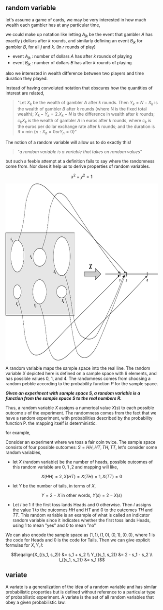 ## random variable

let's assume a game of cards, we may be very interested in how much wealth each gambler has at
any particular time,

we could make up notation like letting $A_{jk}$ be the event that gambler $A$ has exactly $j$
dollars after $k$ rounds, and similarly defining an event $B_{jk}$ for gambler $B$, for all
$j$ and $k$. (in $r$ rounds of play)

- event $A_{jk}$ : number of dollars $A$ has after $k$ rounds of playing
- event $B_{jk}$ : number of dollars $B$ has after $k$ rounds of playing

also we interested in wealth difference between two players and time duration they played.

Instead of having convoluted notation that obscures how the quantities of interest
are related,

> "Let $X_k$ be the wealth of gambler $A$ after $k$ rounds. Then $Y_k = N - X_k$
> is the wealth of gambler $B$ after $k$ rounds (where N is the fixed total wealth);
> $X_k - Y_k = 2.X_k - N$ is the difference in wealth after $k$ rounds; ${c_k}X_k$
> is the wealth of gambler $A$ in euros after $k$ rounds, where ${c_k}$ is the euros
> per dollar exchange rate after $k$ rounds; and the duration is
> R = min $\lbrace n : X_n = 0 or Y_n = 0 \rbrace$"

The notion of a random variable will allow us to do exactly this!

> "_a random variable is a variable that takes on random values_"

but such a feeble attempt at a definition fails to say where the randomness come from. Nor
does it help us to derive properties of random variables.

$$x^2 + y^2 = 1$$

<p>
<img height="582" src="../../../images/Asset 15.png" width="894" alt="random variable"/>
</p>

A random variable maps the sample space into the real line. The random variable $X$ depicted
here is defined on a sample space with 6 elements, and has possible values 0, 1, and 4. The
randomness comes from choosing a random pebble according to the probability function $P$ for
the sample space.

**_Given an experiment with sample space S, a random variable is a function from the sample 
space S to the real numbers R._**

Thus, a random variable $X$ assigns a numerical value $X(s)$ to each possible outcome $s$ of the 
experiment. The randomness comes from the fact that we have a random experiment, with probabilities 
described by the probability function P. the mapping itself is deterministic.

for example,

Consider an experiment where we toss a fair coin twice. The sample space consists of four possible 
outcomes: $S = {HH, HT, TH, TT}$, let's consider some random variables,

- let $X$ (random variable) be the number of heads, possible outcomes of this random variable are
  0, 1 ,2 and mapping will like,

$$X(HH) = 2, X(HT) = X(TH) = 1, X(TT) = 0$$

- let $Y$ be the number of tails, in terms of $X$,

$$Y = 2 - X \text{ in other words, } Y(s) = 2 - X(s)$$

- Let $I$ be 1 if the first toss lands Heads and 0 otherwise. Then $I$ assigns the value 1 to the outcomes
  $HH$ and $HT$ and 0 to the outcomes $TH$ and $TT$. This random variable is an example of what is called 
  an indicator random variable since it indicates whether the first toss lands Heads, using 1 to mean 
  "yes" and 0 to mean "no"

We can also encode the sample space as ${(1, 1), (1, 0), (0, 1), (0, 0)}$, where 1 is the code for Heads and 
0 is the code for Tails. Then we can give explicit formulas for $X, Y, I$:

$$\eqalign{X_{(s_1, s_2)} &= s_1 + s_2 \\
           Y_{(s_1, s_2)} &= 2 - s_1 - s_2 \\
           I_{(s_1, s_2)} &= s_1
}$$

## variate

A variate is a generalization of the idea of a random variable and has similar probabilistic properties 
but is defined without reference to a particular type of probabilistic experiment. A variate is the set 
of all random variables that obey a given probabilistic law.